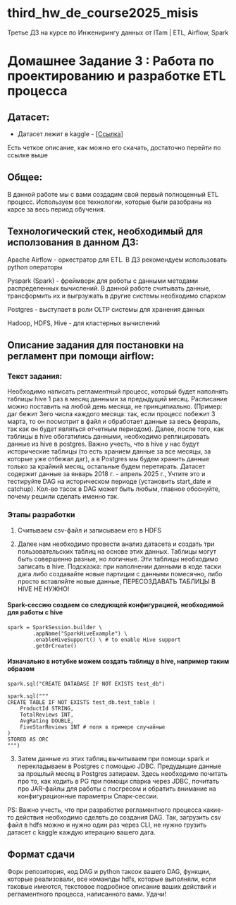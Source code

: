 # third_hw_de_course2025_misis
   Третье ДЗ на курсе по Инженирингу данных от ITam | ETL, Airflow, Spark

# Домашнее Задание 3 : Работа по проектированию и разработке ETL процесса 

## Датасет:

- Датасет лежит в kaggle - [[Ссылка](https://www.kaggle.com/datasets/justinwilcher/nashville-accident-reports-jan-2018-apl-2025)] 

Есть четкое описание, как можно его скачать, достаточно перейти по ссылке выше

## Общее:

В данной работе мы с вами создадим свой первый полноценный ETL процесс. Используем все технологии, которые были разобраны на карсе за весь период обучения. 

## Технологический стек, необходимый для исползования в данном ДЗ:

Apache Airflow - оркестратор для ETL. В ДЗ рекомендуем использовать python операторы

Pyspark (Spark) - фреймворк для работы с данными методами распределенных вычислений. В данной работе считывать данные, трансформить их и выгрзужать в другие системы необходимо спарком

Postgres - выступает в роли OLTP системы для хранения данных 

Hadoop, HDFS, Hive - для кластерных вычислений

## Описание задания для постановки на регламент при помощи airflow:

### Текст задания: 

Необходимо написать регламентный процесс, который будет наполнять таблицы hive 1 раз в месяц данными за предыдущий месяц. Расписание можно поставить на любой день месяца, не принципиально. (Пример: даг бежит 3его числа каждого месяца: так, если процесс побежит 3 марта, то он посмотрит в файл и обработает данные за весь февраль, так как он будет являться отчетным периодом). Далее, после того, как таблицы в hive обогатились данными, необходимо реплицировать данные из hive в postgres. Важно учесть, что в hive у нас будут исторические таблицы (то есть хранием данные за все месяцы, за которые уже отбежал даг), а в Postgres мы будем хранить данные только за крайний месяц, остальные будем перетирать. Датасет содержит данные за январь 2018 г. - апрель 2025 г., Учтите это и тестируйте DAG на историческом периоде (установить start_date и catchup). Кол-во тасок в DAG может быть любым, главное обоснуйте, почему решили сделать именно так.

### Этапы разработки

1. Считываем csv-файл и записываем его в HDFS

2. Далее нам необходимо провести анализ датасета и создать три пользовательских таблиц на основе этих данных. Таблицы могут быть совершенно разные, но логичные. Эти таблицы необходимо записать в hive. Подсказка: при наполнении данными в коде таски дага либо создавайте новые партиции с данными помесячно, либо просто вставляйте новые данные, ПЕРЕСОЗДАВАТЬ ТАБЛИЦЫ В HIVE НЕ НУЖНО!

#### Spark-сессию создаем со следующей конфигурацией, необходимой для работы с hive

```
spark = SparkSession.builder \
        .appName("SparkHiveExample") \
        .enableHiveSupport() \ # to enable Hive support
        .getOrCreate()
```

#### Изначально в нотубке можем создать таблицу в hive, например таким образом
```
spark.sql("CREATE DATABASE IF NOT EXISTS test_db")

spark.sql("""
CREATE TABLE IF NOT EXISTS test_db.test_table (
    ProductId STRING,
    TotalReviews INT,
    AvgRating DOUBLE,
    FiveStarReviews INT # поля в примере случайные
)
STORED AS ORC
""")
```

3. Затем  данные из этих таблиц вычитываем при помощи spark и перекладываем в Postgres c помощью JDBC. Предудыщие данные за прошлый месяц в Postgres затираем. Здесь необходимо почитать про то, как ходить в PG при помощи спарка через JDBC, почитать про JAR-файлы для работы с посгресом и обратить внимание на конфигурационные параметры Спарк-сессии.

PS: Важно учесть, что при разработке регламентного процесса какие-то действия необходимо сделвть до создания DAG. Так, загрузить csv файл в hdfs можно и нужно один раз через CLI, не нужно грузить датасет с kaggle каждую итерацию вашего дага.

## Формат сдачи

Форк репозитория, код DAG и python таксок вашего DAG, функции, которые реализовали, все команлды hdfs, которые выполняли, если таковые имеются, текстовое подробное описание ваших действий и регламентного процесса, написанного вами. Удачи!


